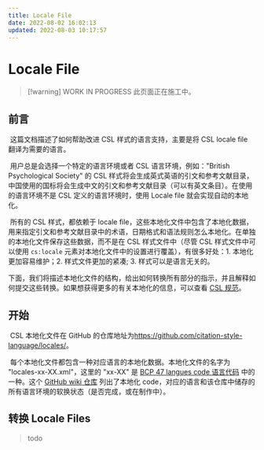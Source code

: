 ```yaml
---
title: Locale File
date: 2022-08-02 16:02:13
updated: 2022-08-03 10:17:57
---
```


# Locale File

> [!warning] WORK IN PROGRESS
> 此页面正在施工中。

## 前言

​ 这篇文档描述了如何帮助改进 CSL 样式的语言支持，主要是将 CSL locale file 翻译为需要的语言。

​ 用户总是会选择一个特定的语言环境或者 CSL 语言环境，例如："British Psychological Society" 的 CSL 样式将会生成英式英语的引文和参考文献目录，中国使用的国标将会生成中文的引文和参考文献目录（可以有英文条目）。在使用的语言环境不是 CSL 定义的语言环境时，使用 Locale file 就会实现自动的本地化。

​ 所有的 CSL 样式，都依赖于 locale file，这些本地化文件中包含了本地化数据，用来指定引文和参考文献目录中的术语，日期格式和语法规则怎么本地化。在单独的本地化文件保存这些数据，而不是在 CSL 样式文件中（尽管 CSL 样式文件中可以使用 `cs:locale` 元素对本地化文件中的设置进行覆盖），有很多好处：1. 本地化更加容易维护；2. 样式文件更加的紧凑; 3. 样式可以是语言无关的。

​ 下面，我们将描述本地化文件的结构，给出如何转换所有部分的指示，并且解释如何提交这些转换。如果想获得更多的有关本地化的信息，可以查看 [CSL 规范](./specification.md)。

## 开始

​ CSL 本地化文件在 GitHub 的仓库地址为<https://github.com/citation-style-language/locales/>。

​ 每个本地化文件都包含一种对应语言的本地化数据。本地化文件的名字为 "locales-xx-XX.xml"，这里的 "xx-XX" 是 [BCP 47 langues code 语言代码](http://people.w3.org/rishida/utils/subtags/) 中的一种。这个 [GitHub wiki 仓库](https://github.com/citation-style-language/locales/wiki) 列出了本地化 code，对应的语言和该仓库中储存的所有语言环境的软换状态（是否完成，或在制作中）。

## 转换 Locale Files

> todo
